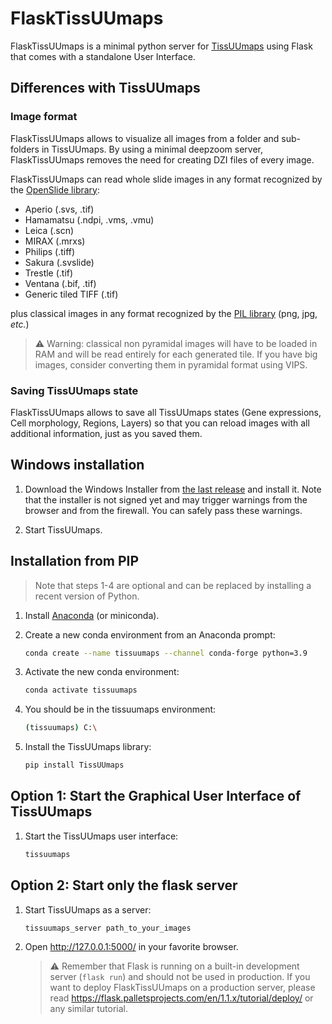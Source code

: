 # FlaskTissUUmaps
FlaskTissUUmaps is a minimal python server for [TissUUmaps](https://tissuumaps.research.it.uu.se/) using Flask that comes with a standalone User Interface.

## Differences with TissUUmaps

### Image format
FlaskTissUUmaps allows to visualize all images from a folder and sub-folders in TissUUmaps. By using a minimal deepzoom server, FlaskTissUUmaps removes the need for creating DZI files of every image.

FlaskTissUUmaps can read whole slide images in any format recognized by the [OpenSlide library](https://openslide.org/api/python/#openslide-python):
 * Aperio (.svs, .tif)
 * Hamamatsu (.ndpi, .vms, .vmu)
 * Leica (.scn)
 * MIRAX (.mrxs)
 * Philips (.tiff)
 * Sakura (.svslide)
 * Trestle (.tif)
 * Ventana (.bif, .tif)
 * Generic tiled TIFF (.tif)

plus classical images in any format recognized by the [PIL library](https://pillow.readthedocs.io/en/stable/handbook/image-file-formats.html) (png, jpg, *etc.*)

> :warning: Warning: classical non pyramidal images will have to be loaded in RAM and will be read entirely for each generated tile. If you have big images, consider converting them in pyramidal format using VIPS.

### Saving TissUUmaps state
FlaskTissUUmaps allows to save all TissUUmaps states (Gene expressions, Cell morphology, Regions, Layers) so that you can reload images with all additional information, just as you saved them.



## Windows installation

1. Download the Windows Installer from [the last release](https://github.com/wahlby-lab/FlaskTissUUmaps/releases/latest) and install it. Note that the installer is not signed yet and may trigger warnings from the browser and from the firewall. You can safely pass these warnings.

2. Start TissUUmaps.

## Installation from PIP

> Note that steps 1-4 are optional and can be replaced by installing a recent version of Python.

1. Install [Anaconda](https://docs.anaconda.com/anaconda/install/) (or miniconda).
1. Create a new conda environment from an Anaconda prompt:
    ```bash
	conda create --name tissuumaps --channel conda-forge python=3.9
    ```

1. Activate the new conda environment:
    ```bash
	conda activate tissuumaps
    ```

1. You should be in the tissuumaps environment:
    ```bash
	(tissuumaps) C:\
    ```

1. Install the TissUUmaps library:
    ```bash
	pip install TissUUmaps
    ```

## Option 1: Start the Graphical User Interface of TissUUmaps

1. Start the TissUUmaps user interface:
    ```bash
	tissuumaps
    ```

## Option 2: Start only the flask server

1. Start TissUUmaps as a server:
    ```bash
	tissuumaps_server path_to_your_images
    ```

1. Open http://127.0.0.1:5000/ in your favorite browser.

   > :warning: Remember that Flask is running on a built-in development server (`flask run`) and should not be used in production. If you want to deploy FlaskTissUUmaps on a production server, please read https://flask.palletsprojects.com/en/1.1.x/tutorial/deploy/ or any similar tutorial.

